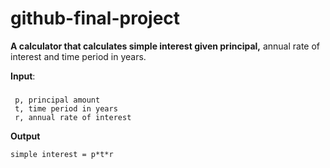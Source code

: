 # github-final-project

**A calculator that calculates simple interest given principal,** annual rate of interest and time period in years.

**Input**:

###  
     p, principal amount
     t, time period in years
     r, annual rate of interest
   
**Output**

  `simple interest = p*t*r`
